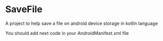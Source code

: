 # SaveFile
A project to help save a file on android device storage in kotlin language

You should add next code in your AndroidManifest.xml file 

<uses-permission android:name="android.permission.WRITE_EXTERNAL_STORAGE" />
